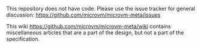 This repository does not have code. Please use the issue tracker for general discussion: <https://github.com/microvm/microvm-meta/issues>

This wiki <https://github.com/microvm/microvm-meta/wiki> contains miscellaneous articles that are a part of the design, but not a part of the specification.
